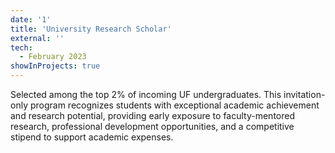 ```yaml
---
date: '1'
title: 'University Research Scholar'
external: ''
tech:
  - February 2023
showInProjects: true
---
```


Selected among the top 2% of incoming UF undergraduates. This invitation-only program recognizes students with exceptional academic achievement and research potential, providing early exposure to faculty-mentored research, professional development opportunities, and a competitive stipend to support academic expenses.